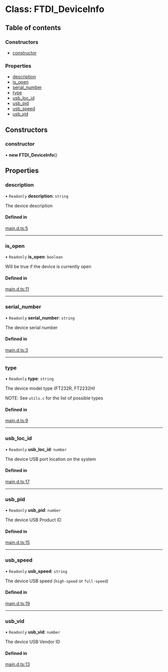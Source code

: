 # Class: FTDI\_DeviceInfo

## Table of contents

### Constructors

- [constructor](./FTDI_DeviceInfo.md#constructor)

### Properties

- [description](./FTDI_DeviceInfo.md#description)
- [is\_open](./FTDI_DeviceInfo.md#is_open)
- [serial\_number](./FTDI_DeviceInfo.md#serial_number)
- [type](./FTDI_DeviceInfo.md#type)
- [usb\_loc\_id](./FTDI_DeviceInfo.md#usb_loc_id)
- [usb\_pid](./FTDI_DeviceInfo.md#usb_pid)
- [usb\_speed](./FTDI_DeviceInfo.md#usb_speed)
- [usb\_vid](./FTDI_DeviceInfo.md#usb_vid)

## Constructors

### constructor

• **new FTDI_DeviceInfo**()

## Properties

### description

• `Readonly` **description**: `string`

The device description

#### Defined in

[main.d.ts:5](https://github.com/motla/ftdi-d2xx/blob/1ab01b2/main.d.ts#L5)

___

### is\_open

• `Readonly` **is\_open**: `boolean`

Will be true if the device is currently open

#### Defined in

[main.d.ts:11](https://github.com/motla/ftdi-d2xx/blob/1ab01b2/main.d.ts#L11)

___

### serial\_number

• `Readonly` **serial\_number**: `string`

The device serial number

#### Defined in

[main.d.ts:3](https://github.com/motla/ftdi-d2xx/blob/1ab01b2/main.d.ts#L3)

___

### type

• `Readonly` **type**: `string`

The device model type (FT232R, FT2232H)

NOTE: See `utils.c` for the list of possible types

#### Defined in

[main.d.ts:9](https://github.com/motla/ftdi-d2xx/blob/1ab01b2/main.d.ts#L9)

___

### usb\_loc\_id

• `Readonly` **usb\_loc\_id**: `number`

The device USB port location on the system

#### Defined in

[main.d.ts:17](https://github.com/motla/ftdi-d2xx/blob/1ab01b2/main.d.ts#L17)

___

### usb\_pid

• `Readonly` **usb\_pid**: `number`

The device USB Product ID

#### Defined in

[main.d.ts:15](https://github.com/motla/ftdi-d2xx/blob/1ab01b2/main.d.ts#L15)

___

### usb\_speed

• `Readonly` **usb\_speed**: `string`

The device USB speed (`high-speed` or `full-speed`)

#### Defined in

[main.d.ts:19](https://github.com/motla/ftdi-d2xx/blob/1ab01b2/main.d.ts#L19)

___

### usb\_vid

• `Readonly` **usb\_vid**: `number`

The device USB Vendor ID

#### Defined in

[main.d.ts:13](https://github.com/motla/ftdi-d2xx/blob/1ab01b2/main.d.ts#L13)
